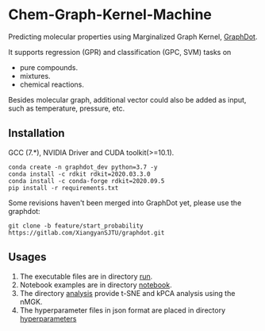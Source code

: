 # Chem-Graph-Kernel-Machine
Predicting molecular properties using Marginalized Graph Kernel, [GraphDot](https://github.com/yhtang/GraphDot).

It supports regression (GPR) and classification (GPC, SVM) tasks on
* pure compounds.
* mixtures.
* chemical reactions.

Besides molecular graph, additional vector could also be added as input, such as 
temperature, pressure, etc.
## Installation
GCC (7.*), NVIDIA Driver and CUDA toolkit(>=10.1).  
```
conda create -n graphdot_dev python=3.7 -y
conda install -c rdkit rdkit=2020.03.3.0
conda install -c conda-forge rdkit=2020.09.5
pip install -r requirements.txt
```
Some revisions haven't been merged into GraphDot yet, please use the graphdot:
```
git clone -b feature/start_probability https://gitlab.com/XiangyanSJTU/graphdot.git
```
## Usages
1. The executable files are in directory [run](https://github.com/Xiangyan93/ChemML/tree/main/run).
2. Notebook examples are in directory [notebook](https://github.com/Xiangyan93/ChemML/tree/main/notebook).
3. The directory [analysis](https://github.com/Xiangyan93/ChemML/tree/main/analysis) provide t-SNE and kPCA analysis using the nMGK.
4. The hyperparameter files in json format are placed in directory [hyperparameters](https://github.com/Xiangyan93/ChemML/tree/main/hyperparameters)
